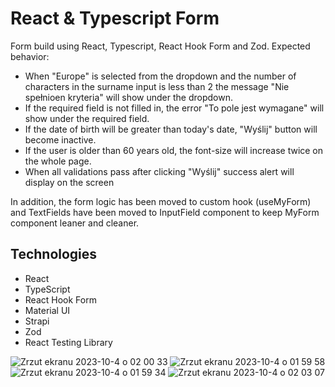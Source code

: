 <h1>React & Typescript Form</h1>

Form build using React, Typescript, React Hook Form and Zod. Expected behavior:

- When "Europe" is selected from the dropdown and the number of characters in the surname input is less than 2 the message "Nie spełnioen kryteria" will show under the dropdown.
- If the required field is not filled in, the error "To pole jest wymagane" will show under the required field.
- If the date of birth will be greater than today's date, "Wyślij" button will become inactive.
- If the user is older than 60 years old, the font-size will increase twice on the whole page.
- When all validations pass after clicking "Wyślij" success alert will display on the screen

In addition, the form logic has been moved to custom hook (useMyForm) and TextFields have been moved to InputField component to keep MyForm component leaner and cleaner.

## Technologies

- React
- TypeScript
- React Hook Form
- Material UI
- Strapi
- Zod
- React Testing Library

![Zrzut ekranu 2023-10-4 o 02 00 33](https://github.com/nikodem-bilczewski/task/assets/112383479/c2b6b2f7-5508-4e4c-96b5-b3ba01835810)
![Zrzut ekranu 2023-10-4 o 01 59 58](https://github.com/nikodem-bilczewski/task/assets/112383479/f8f367a7-90a1-4c88-92b5-6f72a729152a)
![Zrzut ekranu 2023-10-4 o 01 59 34](https://github.com/nikodem-bilczewski/task/assets/112383479/a64a6c6b-c49b-4387-8efb-8399273726db)
![Zrzut ekranu 2023-10-4 o 02 03 07](https://github.com/nikodem-bilczewski/task/assets/112383479/cafc7f2e-675a-4e3a-b2f4-401fa1608a5a)
